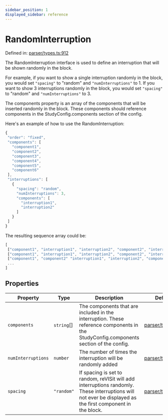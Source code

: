```yaml
---
sidebar_position: 1
displayed_sidebar: reference
---
```


# RandomInterruption

Defined in: [parser/types.ts:912](https://github.com/revisit-studies/study/blob/79149c8bf8bccdc63f81d04e34de6bd5b26d533d/src/parser/types.ts#L912)

The RandomInterruption interface is used to define an interruption that will be shown randomly in the block.

For example, if you want to show a single interruption randomly in the block, you would set `"spacing"` to "random" and `"numInterruptions"` to 1. If you want to show 3 interruptions randomly in the block, you would set `"spacing"` to "random" and `"numInterruptions"` to 3.

The components property is an array of the components that will be inserted randomly in the block. These components should reference components in the StudyConfig.components section of the config.

Here's an example of how to use the RandomInterruption:

```js
{
 "order": "fixed",
 "components": [
   "component1",
   "component2",
   "component3",
   "component4",
   "component5",
   "component6"
 ],
 "interruptions": [
   {
     "spacing": "random",
     "numInterruptions": 3,
     "components": [
       "interruption1",
       "interruption2"
     ]
   }
 ]
}
```

The resulting sequence array could be:

```js
[
 ["component1", "interruption1", "interruption2", "component2", "interruption1", "interruption2", "component3", "component4", "component5", "interruption1", "interruption2", "component6],
 ["component1", "interruption1", "interruption2", "component2", "interruption1", "interruption2", "component3", "component4", "interruption1", "interruption2", "component5", "component6],
 ["component1", "component2" "interruption1", "interruption2", "component3", "interruption1", "interruption2", "component4", "component5", "interruption1", "interruption2", "component6],
 ...
]
```

## Properties

| Property | Type | Description | Defined in |
| ------ | ------ | ------ | ------ |
| <a id="components"></a> `components` | `string`[] | The components that are included in the interruption. These reference components in the StudyConfig.components section of the config. | [parser/types.ts:918](https://github.com/revisit-studies/study/blob/79149c8bf8bccdc63f81d04e34de6bd5b26d533d/src/parser/types.ts#L918) |
| <a id="numinterruptions"></a> `numInterruptions` | `number` | The number of times the interruption will be randomly added | [parser/types.ts:916](https://github.com/revisit-studies/study/blob/79149c8bf8bccdc63f81d04e34de6bd5b26d533d/src/parser/types.ts#L916) |
| <a id="spacing"></a> `spacing` | `"random"` | If spacing is set to random, reVISit will add interruptions randomly. These interruptions will not ever be displayed as the first component in the block. | [parser/types.ts:914](https://github.com/revisit-studies/study/blob/79149c8bf8bccdc63f81d04e34de6bd5b26d533d/src/parser/types.ts#L914) |
